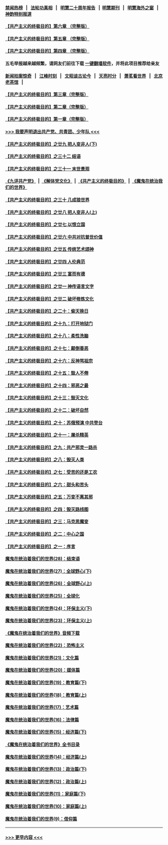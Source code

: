 #### [禁闻热榜](热点新闻.md?=0)  &nbsp;&nbsp;|&nbsp;&nbsp; [法轮功真相](https://github.com/gfw-breaker/truth/blob/master/README.md?=0) &nbsp;&nbsp;|&nbsp;&nbsp; [明慧二十周年报告](https://github.com/gfw-breaker/mh-reports/blob/master/README.md?=0) &nbsp;&nbsp;|&nbsp;&nbsp;[明慧期刊](https://github.com/gfw-breaker/mh-qikan) &nbsp;&nbsp;|&nbsp;&nbsp; [明慧海外之窗](https://github.com/gfw-breaker/mh-news/blob/master/README.md?=0) &nbsp;&nbsp;|&nbsp;&nbsp; [神韵特别报道](https://github.com/gfw-breaker/mh-news/blob/master/shenyun.md?=0)
#### [【共产主义的终极目的】第六章 （完整版）](../pages/nsc422/n11428913.md?t=03021702) 
#### [【共产主义的终极目的】第五章 （完整版）](../pages/nsc422/n11428912.md?t=03021702) 
#### [【共产主义的终极目的】第四章 （完整版）](../pages/nsc422/n11428907.md?t=03021702) 
#### 五毛举报越来越频繁，请网友们前往下载 [一键翻墙软件](https://github.com/gfw-breaker/ssr-accounts)，并将此项目推荐给亲友
#### [新闻拍案惊奇](https://github.com/gfw-breaker/banned-news/blob/master/pages/link4.md) &nbsp;&nbsp;|&nbsp;&nbsp; [江峰时刻](https://github.com/gfw-breaker/banned-news/blob/master/pages/link4.md) &nbsp;&nbsp;|&nbsp;&nbsp; [文昭谈古论今](https://github.com/gfw-breaker/banned-news/blob/master/pages/link4.md) &nbsp;&nbsp;|&nbsp;&nbsp; [天亮时分](https://github.com/gfw-breaker/banned-news/blob/master/pages/link4.md) &nbsp;&nbsp;|&nbsp;&nbsp; [萧茗看世界](https://github.com/gfw-breaker/banned-news/blob/master/pages/link4.md) &nbsp;&nbsp;|&nbsp;&nbsp; [北京老茶馆](https://github.com/gfw-breaker/banned-news/blob/master/pages/link4.md) &nbsp;&nbsp;|&nbsp;&nbsp; 
#### [【共产主义的终极目的】第三章（完整版）](../pages/nsc422/n11428848.md?t=03021702) 
#### [【共产主义的终极目的】第二章（完整版）](../pages/nsc422/n11428831.md?t=03021702) 
#### [【共产主义的终极目的】第一章（完整版）](../pages/nsc422/n11417651.md?t=03021702) 
#### [>>> 我要声明退出共产党、共青团、少年队 <<<](https://github.com/begood0513/goodnews/blob/master/quit/letter.md) 
#### [【共产主义的终极目的】之廿九 把人变非人(下)](../pages/nsc422/n11344140.md?t=03021702) 
#### [【共产主义的终极目的】之三十二 结语](../pages/nsc422/n11360535.md?t=03021702) 
#### [【共产主义的终极目的】之三十一 末世景观](../pages/nsc422/n11351129.md?t=03021702) 
#### [《九评共产党》](https://github.com/begood0513/9ping.md/blob/master/README.md) &nbsp;|&nbsp; [《解体党文化》](../../../../jtdwh.md/blob/master/README.md)  &nbsp;|&nbsp; [《共产主义的终极目的》](../../../../gczydzjmd.md/blob/master/README.md) &nbsp;|&nbsp; [《魔鬼在统治我们的世界》](../../../../mgztzwmdsj.md/blob/master/README.md) 
#### [【共产主义的终极目的】之三十 几成狼世界](../pages/nsc422/n11348280.md?t=03021702) 
#### [【共产主义的终极目的】之廿八 把人变非人(上)](../pages/nsc422/n11340492.md?t=03021702) 
#### [【共产主义的终极目的】之廿七 以恨立国](../pages/nsc422/n11336944.md?t=03021702) 
#### [【共产主义的终极目的】之廿六 中共对抗普世价值](../pages/nsc422/n11324785.md?t=03021702) 
#### [【共产主义的终极目的】之廿五 传统艺术颂神](../pages/nsc422/n11296396.md?t=03021702) 
#### [【共产主义的终极目的】之廿四 人伦典范](../pages/nsc422/n11296397.md?t=03021702) 
#### [【共产主义的终极目的】之廿三 富而有德](../pages/nsc422/n11283598.md?t=03021702) 
#### [【共产主义的终极目的】之廿一 神传语言文字](../pages/nsc422/n11263265.md?t=03021702) 
#### [【共产主义的终极目的】之廿二 破坏修炼文化](../pages/nsc422/n11245728.md?t=03021702) 
#### [【共产主义的终极目的】之二十：偷天换日](../pages/nsc422/n11238846.md?t=03021702) 
#### [【共产主义的终极目的】之十九：打开地狱门](../pages/nsc422/n11206376.md?t=03021702) 
#### [【共产主义的终极目的】之十八：柔性洗脑](../pages/nsc422/n11199994.md?t=03021702) 
#### [【共产主义的终极目的】之十七：颠倒善恶](../pages/nsc422/n11179782.md?t=03021702) 
#### [【共产主义的终极目的】之十六：反神骂祖宗](../pages/nsc422/n11166798.md?t=03021702) 
#### [【共产主义的终极目的】之十五：毁人不倦](../pages/nsc422/n11166792.md?t=03021702) 
#### [【共产主义的终极目的】之十四：邪恶之最](../pages/nsc422/n11150249.md?t=03021702) 
#### [【共产主义的终极目的】之十三：毁灭文化](../pages/nsc422/n11135227.md?t=03021702) 
#### [【共产主义的终极目的】之十二：破坏自然](../pages/nsc422/n11135214.md?t=03021702) 
#### [【共产主义的终极目的】之十：苏俄预演 中共登台](../pages/nsc422/n11118424.md?t=03021702) 
#### [【共产主义的终极目的】之十一：屠杀精英](../pages/nsc422/n11118442.md?t=03021702) 
#### [【共产主义的终极目的】之九：共产邪灵一路杀](../pages/nsc422/n11114139.md?t=03021702) 
#### [【共产主义的终极目的】之八：毁灭人类](../pages/nsc422/n11108503.md?t=03021702) 
#### [【共产主义的终极目的】之七：受苦的还是工农](../pages/nsc422/n11101809.md?t=03021702) 
#### [【共产主义的终极目的】之六：甜头和苦头](../pages/nsc422/n11096971.md?t=03021702) 
#### [【共产主义的终极目的】之五：万变不离其邪](../pages/nsc422/n11091285.md?t=03021702) 
#### [【共产主义的终极目的】之四：毁灭路线图](../pages/nsc422/n11086284.md?t=03021702) 
#### [【共产主义的终极目的】之三：马克思魔变](../pages/nsc422/n11061941.md?t=03021702) 
#### [【共产主义的终极目的】之二：中心之国](../pages/nsc422/n11047728.md?t=03021702) 
#### [【共产主义的终极目的】之一：序言](../pages/nsc422/n11086077.md?t=03021702) 
#### [魔鬼在统治着我们的世界(28)：结束语](../pages/nsc422/n10936246.md?t=03021702) 
#### [魔鬼在统治着我们的世界(27)：全球野心(下)](../pages/nsc422/n10928319.md?t=03021702) 
#### [魔鬼在统治着我们的世界(26)：全球野心(上)](../pages/nsc422/n10900318.md?t=03021702) 
#### [魔鬼在统治着我们的世界(25)：全球化](../pages/nsc422/n10788205.md?t=03021702) 
#### [魔鬼在统治着我们的世界(24)：环保主义(下)](../pages/nsc422/n10695307.md?t=03021702) 
#### [魔鬼在统治着我们的世界(23)：环保主义(上)](../pages/nsc422/n10688613.md?t=03021702) 
#### [《魔鬼在统治着我们的世界》音频下载](../pages/nsc422/n10635553.md?t=03021702) 
#### [魔鬼在统治着我们的世界(22)：恐怖主义](../pages/nsc422/n10614727.md?t=03021702) 
#### [魔鬼在统治着我们的世界(21)：文化篇](../pages/nsc422/n10597706.md?t=03021702) 
#### [魔鬼在统治着我们的世界(20)：媒体篇](../pages/nsc422/n10586579.md?t=03021702) 
#### [魔鬼在统治着我们的世界(19)：教育篇(下)](../pages/nsc422/n10564808.md?t=03021702) 
#### [魔鬼在统治着我们的世界(18)：教育篇(上)](../pages/nsc422/n10526970.md?t=03021702) 
#### [魔鬼在统治着我们的世界(17)：艺术篇](../pages/nsc422/n10499093.md?t=03021702) 
#### [魔鬼在统治着我们的世界(16)：法律篇](../pages/nsc422/n10485969.md?t=03021702) 
#### [魔鬼在统治着我们的世界(15)：经济篇(下)](../pages/nsc422/n10469975.md?t=03021702) 
#### [《魔鬼在统治着我们的世界》全书目录](../pages/nsc422/n10464261.md?t=03021702) 
#### [魔鬼在统治着我们的世界(14)：经济篇(上)](../pages/nsc422/n10457370.md?t=03021702) 
#### [魔鬼在统治着我们的世界(13)：政治篇(下)](../pages/nsc422/n10448270.md?t=03021702) 
#### [魔鬼在统治着我们的世界(12)：政治篇(上)](../pages/nsc422/n10444576.md?t=03021702) 
#### [魔鬼在统治着我们的世界(11)：家庭篇(下)](../pages/nsc422/n10440961.md?t=03021702) 
#### [魔鬼在统治着我们的世界(10)：家庭篇(上)](../pages/nsc422/n10435448.md?t=03021702) 
#### [魔鬼在统治着我们的世界(9)：信仰篇](../pages/nsc422/n10432159.md?t=03021702) 

----
#### [ >>> 更早内容 <<< ](../indexes/nsc422-earlier.md)
